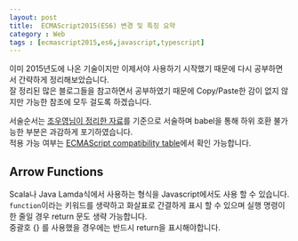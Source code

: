 ```yaml
---
layout: post
title:  ECMAScript2015(ES6) 변경 및 특징 요약
category : Web
tags : [ecmascript2015,es6,javascript,typescript]
---
```


이미 2015년도에 나온 기술이지만 이제서야 사용하기 시작했기 때문에 다시 공부하면서 간략하게 정리해보았습니다.  
잘 정리된 많은 블로그들을 참고하면서 공부하였기 때문에 Copy/Paste한 감이 없지 않지만 가능한 참조에 모두 걸도록 하겠습니다.   

서술순서는 [조우영님이 정리한 자료](https://www.slideshare.net/WooyoungCho/ecmascript-6-64456124)를 기준으로 서술하며 babel을 통해 하위 호환 불가능한 부분은 과감하게 포기하였습니다.   
적용 가능 여부는 [ECMAScript compatibility table](https://www.slideshare.net/WooyoungCho/ecmascript-6-64456124)에서 확인 가능합니다.   


Arrow Functions
----
Scala나  Java Lamda식에서 사용하는 형식을 Javascript에서도 사용 할 수 있습니다.
`function`이라는 키워드를 생략하고 화살표로 간결하게 표시 할 수 있으며 실행 명령이 한 줄일 경우 return 문도 생략 가능합니다.    
중괄호 {} 를 사용했을 경우에는 반드시 return을 표시해야합니다.

<script async src="//jsfiddle.net/jistol/qazc792s/3/embed/js/dark/"></script>


